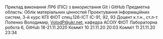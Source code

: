 Приклад виконання ЛР6 (ПІС) з використання Git i GitHub
Предметна область: Облік матеріальних цінностей
Проектування інформаційних систем, 3-й курс КПІ ФІОТ спец.126-ІСТ ІС-91, 92, 93 
Доцент к.т.н., ст.л-т Попенко Володимир, VolodP@ukr.net, кафедра АСОІУ ФІОТ
Лабораторна робота 6, GitHub  18-21.11.2020
Комміт 10 21.11.20 20:03
Комміт 11 21.11.20 23:34

